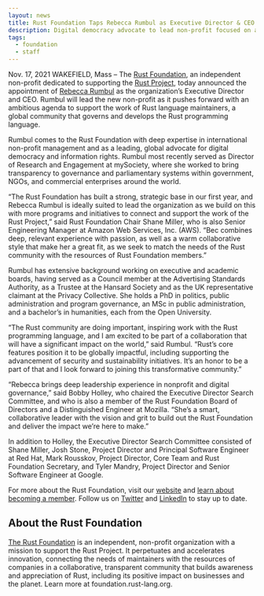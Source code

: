 ```yaml
---
layout: news
title: Rust Foundation Taps Rebecca Rumbul as Executive Director & CEO
description: Digital democracy advocate to lead non-profit focused on advancing the Rust Project, a significant step forward in its effort to build an organization to support the rapid innovation and adoption of the Rust programming language
tags:
  - foundation
  - staff
---
```


Nov. 17, 2021 WAKEFIELD, Mass – The [Rust Foundation](https://foundation.rust-lang.org/), an independent non-profit dedicated to supporting the [Rust Project](https://www.rust-lang.org/), today announced the appointment of [Rebecca Rumbul](/posts/2021-11-17-introducing-rebecca-rumbul/) as the organization’s Executive Director and CEO. Rumbul will lead the new non-profit as it pushes forward with an ambitious agenda to support the work of Rust language maintainers, a global community that governs and develops the Rust programming language.

Rumbul comes to the Rust Foundation with deep expertise in international non-profit management and as a leading, global advocate for digital democracy and information rights. Rumbul most recently served as Director of Research and Engagement at mySociety, where she worked to bring transparency to governance and parliamentary systems within government, NGOs, and commercial enterprises around the world. 

“The Rust Foundation has built a strong, strategic base in our first year, and Rebecca Rumbul is ideally suited to lead the organization as we build on this with more programs and initiatives to connect and support the work of the Rust Project,” said Rust Foundation Chair Shane Miller, who is also Senior Engineering Manager at Amazon Web Services, Inc. (AWS). “Bec combines deep, relevant experience with passion, as well as a warm collaborative style that make her a great fit, as we seek to match the needs of the Rust community with the resources of Rust Foundation members.”

Rumbul has extensive background working on executive and academic boards, having served as a Council member at the Advertising Standards Authority, as a Trustee at the Hansard Society and as the UK representative claimant at the Privacy Collective. She holds a PhD in politics, public administration and program governance, an MSc in public administration, and a bachelor’s in humanities, each from the Open University.

“The Rust community are doing important, inspiring work with the Rust programming language, and I am excited to be part of a collaboration that will have a significant impact on the world,” said Rumbul. “Rust’s core features position it to be globally impactful, including supporting the advancement of security and sustainability initiatives. It’s an honor to be a part of that and I look forward to joining this transformative community.”

“Rebecca brings deep leadership experience in nonprofit and digital governance,” said Bobby Holley, who chaired the Executive Director Search Committee, and who is also a member of the Rust Foundation Board of Directors and a Distinguished Engineer at Mozilla. “She’s a smart, collaborative leader with the vision and grit to build out the Rust Foundation and deliver the impact we’re here to make.”

In addition to Holley, the Executive Director Search Committee consisted of Shane Miller, Josh Stone, Project Director and Principal Software Engineer at Red Hat, Mark Rousskov, Project Director, Core Team and Rust Foundation Secretary, and Tyler Mandry, Project Director and Senior Software Engineer at Google.

For more about the Rust Foundation, visit our [website](https://foundation.rust-lang.org/) and [learn about becoming a member](https://foundation.rust-lang.org/info/become-a-member/). Follow us on [Twitter](https://twitter.com/rust_foundation) and [LinkedIn](https://www.linkedin.com/company/rust-foundation/) to stay up to date.

## About the Rust Foundation

[The Rust Foundation](https://foundation.rust-lang.org/) is an independent, non-profit organization with a mission to support the Rust Project. It perpetuates and accelerates innovation, connecting the needs of maintainers with the resources of companies in a collaborative, transparent community that builds awareness and appreciation of Rust, including its positive impact on businesses and the planet. Learn more at foundation.rust-lang.org.